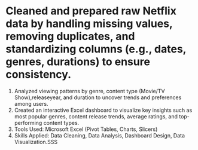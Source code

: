 # Cleaned and prepared raw Netflix data by handling missing values, removing duplicates, and standardizing columns (e.g., dates, genres, durations) to ensure consistency.
  1. Analyzed viewing patterns by genre, content type (Movie/TV Show),releaseyear, and duration to uncover trends and preferences among users.
  2. Created an interactive Excel dashboard to visualize key insights such as most popular genres, content release trends, average ratings, and top-performing content types.
  3. Tools Used: Microsoft Excel (Pivot Tables, Charts, Slicers)
  4. Skills Applied: Data Cleaning, Data Analysis, Dashboard Design, Data Visualization.SSS
